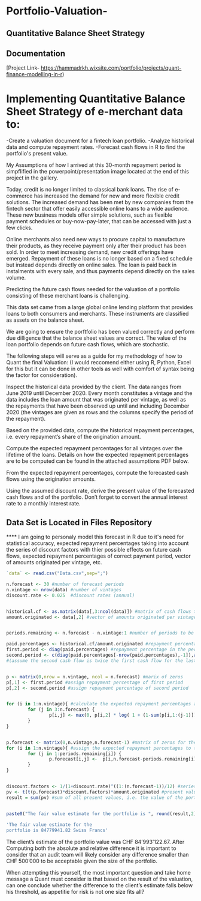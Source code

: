 # Portfolio-Valuation-
## Quantitative Balance Sheet Strategy

## Documentation

[Project Link- https://hammadrkh.wixsite.com/portfolio/projects/quant-finance-modelling-in-r)

# Implementing Quantitative Balance Sheet Strategy of e-merchant data to:

-Create a valuation document for a fintech loan portfolio.
-Analyze historical data and compute repayment rates.
-Forecast cash flows in R to find the portfolio's present value.

My Assumptions of how I arrived at this 30-month repayment period is simpflified in the powerpoint/presentation image located at the end of this project in the gallery.



Today, credit is no longer limited to classical bank loans. The rise of e-commerce has increased the demand for new and more flexible credit solutions. The increased demand has been met by new companies from the fintech sector that offer easily accessible online loans to a wide audience. These new business models offer simple solutions, such as flexible payment schedules or buy-now-pay-later, that can be accessed with just a few clicks. 


Online merchants also need new ways to procure capital to manufacture their products, as they receive payment only after their product has been sold. In order to meet increasing demand, new credit offerings have emerged. Repayment of these loans is no longer based on a fixed schedule but instead depends directly on online sales. The loan is paid back in instalments with every sale, and thus payments depend directly on the sales volume. 


Predicting the future cash flows needed for the valuation of a portfolio consisting of these merchant loans is challenging. 


This data set came from a large global online lending platform that provides loans to both consumers and merchants. These instruments are classified as assets on the balance sheet.

 

We are going to ensure the porftfolio has been valued correctly and perform due dilligence that the balance sheet values are correct. The value of the loan portfolio depends on future cash flows, which are stochastic. 


The following steps will serve as a guide for my methodology of how to Quant the final Valuation: (I would reccomend either using R, Python, Excel for this but it can be done in other tools as well with comfort of syntax being the factor for consideration). 


Inspect the historical data provided by the client. The data ranges from June 2019 until December 2020. Every month constitutes a vintage and the data includes the loan amount that was originated per vintage, as well as the repayments that have been observed up until and including December 2020 (the vintages are given as rows and the columns specify the period of the repayment).

Based on the provided data, compute the historical repayment percentages, i.e. every repayment’s share of the origination amount.

Compute the expected repayment percentages for all vintages over the lifetime of the loans. Details on how the expected repayment percentages are to be computed can be found in the attached assumptions PDF below.

From the expected repayment percentages, compute the forecasted cash flows using the origination amounts.

Using the assumed discount rate, derive the present value of the forecasted cash flows and of the portfolio. Don’t forget to convert the annual interest rate to a monthly interest rate.

## Data Set is Located in Files Repository

**** I am going to personaly model this forecast in R due to it's need for statistical accuracy, expected repayment percentages taking into account the series of discount factors with thier possible effects on future cash flows, expected repayment percentages of correct payment period, vector of amounts originated per vintage, etc.

```R
`data` <- read.csv("Data.csv",sep=";") 

n.forecast <- 30 #number of forecast periods
n.vintage <- nrow(data) #number of vintages
discount.rate <- 0.025  #discount rates (annual)


historical.cf <- as.matrix(data[,3:ncol(data)]) #matrix of cash flows that have already been observed
amount.originated <- data[,2] #vector of amounts originated per vintage


periods.remaining <- n.forecast - n.vintage:1 #number of periods to be forecasted per vintage

paid.percentages <- historical.cf/amount.originated #repayment percentage, i.e. historical payments as a percentage of the originated amount per vintage
first.period <- diag(paid.percentages) #repayment percentage in the period that the loans were originated per vintage
second.period <- c(diag(paid.percentages[-nrow(paid.percentages),-1]),as.numeric(paid.percentages[n.vintage,n.vintage]*2)) #cash flow percentage in the period after the loans were originated per vintage
#(assume the second cash flow is twice the first cash flow for the last vintage)


p <- matrix(0,nrow = n.vintage, ncol = n.forecast) #marix of zeros
p[,1] <- first.period #assign repayment percentage of first period
p[,2] <- second.period #assign repayment percentage of second period


for (i in 1:n.vintage){ #calculate the expected repayment percentages according to the formula (columns are to be interpreted as periods since origination and not months)
        for (j in 3:n.forecast) {
                p[i,j] <- max(0, p[i,2] * log( 1 + (1-sum(p[i,1:(j-1)]))) * (1-(j-1)/n.forecast) )
        }
}


p.forecast <- matrix(0,n.vintage,n.forecast-1) #matrix of zeros for the forecasted xpected repayment percentagess (each column corresponds to a period in the future, starting in January 2021)
for (i in 1:n.vintage){ #assign the expected repayment percentages to the correct periods
        for (j in 1:periods.remaining[i]) {
                p.forecast[i,j] <-  p[i,n.forecast-periods.remaining[i]+j]    
        }  
}


discount.factors <- 1/(1+discount.rate)^((1:(n.forecast-1))/12) #series of discount factors 
pv <- t(t(p.forecast)*discount.factors)*amount.originated #present value of forecasted cash flows   
result = sum(pv) #sum of all present values, i.e. the value of the portfolio


paste0("The fair value estimate for the portfolio is ", round(result,2)," Swiss Francs")
 
'The fair value estimate for the 
portfolio is 84779941.82 Swiss Francs'
```
The client’s estimate of the portfolio value was CHF 84’993’122.67. After Computing both the absolute and relative difference it is important to consider that an audit team will likely consider any difference smaller than CHF 500’000 to be acceptable given the size of the portfolio. 


When attempting this yourself, the most important question and take home message a Quant must consider is that based on the result of the valuation, can one conclude whether the difference to the client’s estimate falls below his threshold, as appetitie for risk is not one size fits all? 
